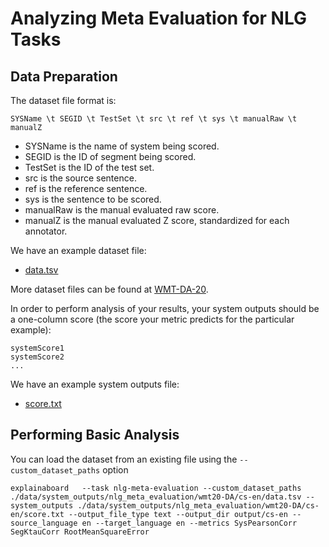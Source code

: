 # Analyzing Meta Evaluation for NLG Tasks


## Data Preparation

The dataset file format is:
```
SYSName \t SEGID \t TestSet \t src \t ref \t sys \t manualRaw \t manualZ
```
* SYSName is the name of system being scored.
* SEGID is the ID of segment being scored.
* TestSet is the ID of the test set.
* src is the source sentence.
* ref is the reference sentence.
* sys is the sentence to be scored.
* manualRaw is the manual evaluated raw score.
* manualZ is the manual evaluated Z score, standardized for each annotator. 

We have an example dataset file:
* [data.tsv](./data/system_outputs/nlg_meta_evaluation/wmt20-DA/cs-en/data.tsv)

More dataset files can be found at [WMT-DA-20](https://drive.google.com/drive/u/0/folders/1JXpo0yxPLYlNgLbOfP1bzs9z6SOx76Wo).

In order to perform analysis of your results, your system outputs should be a one-column score (the score your metric predicts for the particular example):

```
systemScore1
systemScore2
...
```

We have an example system outputs file:
* [score.txt](./data/system_outputs/nlg_meta_evaluation/wmt20-DA/cs-en/score.txt)




## Performing Basic Analysis
You can load the dataset from an existing file using the
`--custom_dataset_paths` option

```shell
explainaboard   --task nlg-meta-evaluation --custom_dataset_paths ./data/system_outputs/nlg_meta_evaluation/wmt20-DA/cs-en/data.tsv --system_outputs ./data/system_outputs/nlg_meta_evaluation/wmt20-DA/cs-en/score.txt --output_file_type text --output_dir output/cs-en --source_language en --target_language en --metrics SysPearsonCorr SegKtauCorr RootMeanSquareError
```



